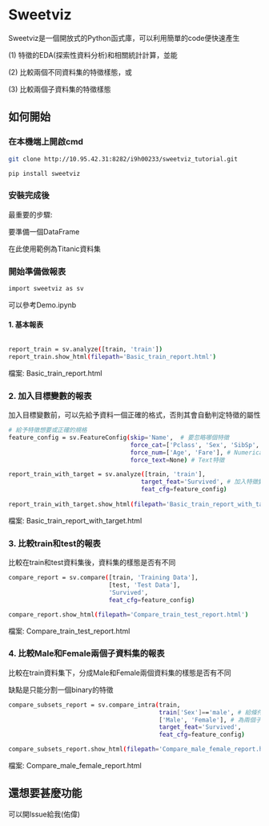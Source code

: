 # Sweetviz

Sweetviz是一個開放式的Python函式庫，可以利用簡單的code便快速產生

(1) 特徵的EDA(探索性資料分析)和相關統計計算，並能

(2) 比較兩個不同資料集的特徵樣態，或

(3) 比較兩個子資料集的特徵樣態

## 如何開始

### 在本機端上開啟cmd

```sh
git clone http://10.95.42.31:8282/i9h00233/sweetviz_tutorial.git
```

```sh
pip install sweetviz
```

### 安裝完成後

最重要的步驟:

要準備一個DataFrame

在此使用範例為Titanic資料集

### 開始準備做報表

```sh
import sweetviz as sv
```

可以參考Demo.ipynb

#### 1. 基本報表

```sh

report_train = sv.analyze([train, 'train'])
report_train.show_html(filepath='Basic_train_report.html')

```

檔案:  Basic_train_report.html

### 2. 加入目標變數的報表

加入目標變數前，可以先給予資料一個正確的格式，否則其會自動判定特徵的屬性

```sh
# 給予特徵想要或正確的規格
feature_config = sv.FeatureConfig(skip='Name',  # 要忽略哪個特徵
                                  force_cat=['Pclass', 'Sex', 'SibSp', 'Parch', 'Ticket', 'Cabin'], # Categorical特徵
                                  force_num=['Age', 'Fare'], # Numerical特徵
                                  force_text=None) # Text特徵
```

```sh
report_train_with_target = sv.analyze([train, 'train'],
                                     target_feat='Survived', # 加入特徵變數
                                     feat_cfg=feature_config)
                                     
report_train_with_target.show_html(filepath='Basic_train_report_with_target.html')
```

檔案:  Basic_train_report_with_target.html


### 3. 比較train和test的報表

比較在train和test資料集後，資料集的樣態是否有不同

```sh
compare_report = sv.compare([train, 'Training Data'],
                            [test, 'Test Data'],
                            'Survived',
                            feat_cfg=feature_config)

compare_report.show_html(filepath='Compare_train_test_report.html')
```

檔案:  Compare_train_test_report.html

### 4. 比較Male和Female兩個子資料集的報表

比較在train資料集下，分成Male和Female兩個資料集的樣態是否有不同

缺點是只能分割一個binary的特徵

```sh
compare_subsets_report = sv.compare_intra(train,
                                          train['Sex']=='male', # 給條件區分
                                          ['Male', 'Female'], # 為兩個子資料集命名 
                                          target_feat='Survived',
                                          feat_cfg=feature_config)

compare_subsets_report.show_html(filepath='Compare_male_female_report.html'
```

檔案: Compare_male_female_report.html

## 還想要甚麼功能

可以開Issue給我(佑偉)